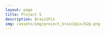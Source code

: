 ```yaml
---
layout: page
title: Project 5
description: Brain2Pix
img: /assets/img/project_brain2pix/b2p.png
---
```

